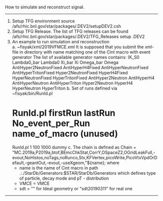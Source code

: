 How to simulate and reconstruct signal.
________________________________________
1. Setup TFG environment 
    source /afs/rhic.bnl.gov/star/packages/.DEV2/setupDEV2.csh
2. Setup TFG Release. The list of TFG releases can be found /afs/rhic.bnl.gov/star/packages/.DEV2/TFG_Releases
    setup .DEV2
3. An example to run simulation and reconstruction  
    a. ~fisyak/xml/2019VFMCE.xml 
      It is supposed that you submit the xml-file in directory with name matching one of the Cint macro with event generator
      The list of available generator names contains:
(K_S0  Lambda0_bar Lambda0 Xi_bar Xi  Omega_bar Omega AntiHyper2NeutronFixed AntiHyperH4Fixed AntiHyperNeutronFixed AntiHyperTritonFixed Hyper2NeutronFixed HyperH4Fixed HyperNeutronFixed HyperTritonFixed AntiHyper2Neutron AntiHyperH4 AntiHyperNeutron  AntiHyperTriton Hyper2Neutron HyperH4 HyperNeutron HyperTriton
    b. Set of runs defined via ~fisyak/bin/RunId.pl 
      # RunId.pl firstRun lastRun No_event_per_Run name_of_macro (unused)
	RunId.pl        1     100             1000 dummy 
     c. The chain is defined as
      Chain = "MC.2019a,P2019a,btof,BEmcChkStat,CorrY,OSpaceZ2,OGridLeakFull,-evout,NoHistos,noTags,noRunco,Stx,KFVertex,picoWrite,PicoVtxVpdOrDefault,-geantOut,-evout,-useXgeom,"${name};
    where  
    -   name is the name of Cint macro in path .:./StarDb/Generators:$STAR/StarDb/Generators which defines type of particle, decay mode and pT - distribution
    - VMCE = VMCE 
    - sdt  = "" for Ideal geometry or "sdt20190311" for real one
________________________________________
   
